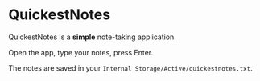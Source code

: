 # QuickestNotes

QuickestNotes is a **simple** note-taking application.

Open the app, type your notes, press Enter.

The notes are saved in your `Internal Storage/Active/quickestnotes.txt`.

